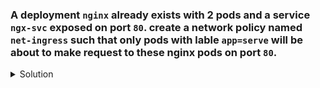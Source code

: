 ### A deployment `nginx` already exists with 2 pods and a service `ngx-svc` exposed on port `80`. create a network policy named `net-ingress` such that only pods with lable `app=serve` will be about to make request to these nginx pods on port `80`.

<details><summary>Solution</summary>
  <p>

  ```bash
# Define the NetworkPolicy YAML
k create -f -<<EOF
apiVersion: networking.k8s.io/v1
kind: NetworkPolicy
metadata:
  name: net-ingress
  namespace: default
spec:
  podSelector:
    matchLabels:
      app: nginx
  policyTypes:
  - Ingress
  ingress:
  - from:
    - podSelector:
        matchLabels:
          app: serve
    ports:
    - protocol: TCP
      port: 80
EOF

# Apply the NetworkPolicy
kubectl create -f network-policy.yaml
  ```

  </p>
</details>